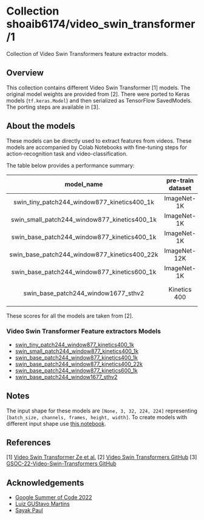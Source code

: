 # Collection shoaib6174/video_swin_transformer/1

Collection of Video Swin Transformers feature extractor models.


<!-- task: video-feature-extraction -->

## Overview

This collection contains different Video Swin Transformer [1] models. The original model weights are provided from [2]. There were ported to Keras models
(`tf.keras.Model`) and then serialized as TensorFlow SavedModels. The porting steps are available in [3].


## About the models

These models can be directly used to extract features from videos. These models are accompanied by
Colab Notebooks with fine-tuning steps for action-recognition task and video-classification. 

The table below provides a performance summary:

| model_name                                     |   pre-train dataset |   fine-tune dataset   |   acc@1(%) |  acc@5(%) |
|:----------------------------------------------:|:-------------------:|:---------------------:|:----------:|----------:|
| swin_tiny_patch244_window877_kinetics400_1k    |    ImageNet-1K      | Kinetics 400(1k       |       78.8 |      93.6 |
| swin_small_patch244_window877_kinetics400_1k   |    ImageNet-1K      | Kinetics 400(1k)      |       80.6 |      94.5 |
| swin_base_patch244_window877_kinetics400_1k    |    ImageNet-1K      | Kinetics 400(1k)      |       80.6 |      96.6 |
| swin_base_patch244_window877_kinetics400_22k   |    ImageNet-12K     | Kinetics 400(1k)      |       82.7 |      95.5 |
| swin_base_patch244_window877_kinetics600_1k    |    ImageNet-1K      | Kinetics 600(1k)      |       84.0 |      96.5 |
| swin_base_patch244_window1677_sthv2            |    Kinetics 400     | Something-Something V2|       69.6 |      92.7 |


These scores for all the models are taken from [2]. 



### Video Swin Transformer Feature extractors Models

* [swin_tiny_patch244_window877_kinetics400_1k](https://tfhub.dev/shoaib6174/swin_tiny_patch244_window877_kinetics400_1k)
* [swin_small_patch244_window877_kinetics400_1k](https://tfhub.dev/shoaib6174/swin_small_patch244_window877_kinetics400_1k)
* [swin_base_patch244_window877_kinetics400_1k](https://tfhub.dev/shoaib6174/swin_base_patch244_window877_kinetics400_1k)
* [swin_base_patch244_window877_kinetics400_22k](https://tfhub.dev/shoaib6174/swin_base_patch244_window877_kinetics400_22k)
* [swin_base_patch244_window877_kinetics600_1k](https://tfhub.dev/shoaib6174/swin_base_patch244_window877_kinetics600_1k)
* [swin_base_patch244_window1677_sthv2](https://tfhub.dev/shoaib6174/swin_base_patch244_window1677_sthv2)



## Notes

The input shape for these models are `[None, 3, 32, 224, 224]` representing `[batch_size, channels, frames, height, width]`. To create models with different input shape use [this notebook](https://colab.research.google.com/drive/1sZIM7_OV1__CFV-WSQguOOZ8VyOsDaGM).

## References
[1] [Video Swin Transformer Ze et al.](https://arxiv.org/abs/2106.13230)
[2] [Video Swin Transformers GitHub](https://github.com/SwinTransformer/Video-Swin-Transformerr)
[3] [GSOC-22-Video-Swin-Transformers GitHub](https://github.com/shoaib6174/GSOC-22-Video-Swin-Transformers)

## Acknowledgements
* [Google Summer of Code 2022](https://summerofcode.withgoogle.com/)
* [Luiz GUStavo Martins](https://www.linkedin.com/in/luiz-gustavo-martins-64ab5891/)
* [Sayak Paul](https://www.linkedin.com/in/sayak-paul/)
